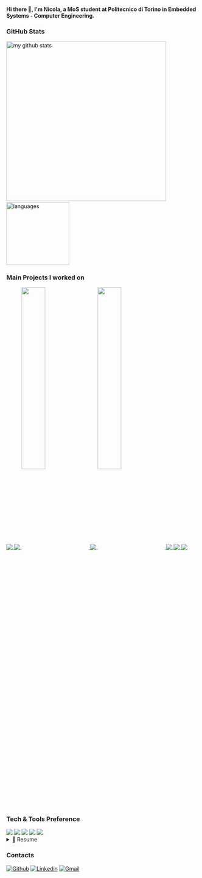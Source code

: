 #### Hi there 👋, I'm Nicola, a MoS student at Politecnico di Torino in Embedded Systems - Computer Engineering.

### GitHub Stats

<img src="https://github-readme-stats.vercel.app/api?username=NicolaGiardino&show_icons=true&theme=radical" alt="my github stats" width="420"/>&nbsp;<img src="https://github-readme-stats.vercel.app/api/top-langs/?username=NicolaGiardino&layout=compact&theme=radical" alt="languages" height="165">

### Main Projects I worked on

<a href="https://github.com/NicolaGiardino/SoC_EKF_Linux">
  <img align="center" src="https://github-readme-stats.vercel.app/api/pin/?username=NicolaGiardino&repo=SoC_EKF_Linux&title_color=ffffff&text_color=c9cacc&icon_color=2bbc8a&bg_color=1d1f21"/>
</a>

<a href="https://github.com/NicolaGiardino/Sifive_HiFive_RevB_Projects">
  <img align="center" src="https://github-readme-stats.vercel.app/api/pin/?username=NicolaGiardino&repo=Sifive_HiFive_RevB_Projects&title_color=ffffff&text_color=c9cacc&icon_color=2bbc8a&bg_color=1d1f21"/>
</a>

<a href="https://github.com/NicolaGiardino/AHRS">
  <img align="center" src="./assets/images/unknown_019.png" width=35%/>
  <img align="center" src="https://github-readme-stats.vercel.app/api/pin/?username=NicolaGiardino&repo=AHRS&title_color=ffffff&text_color=c9cacc&icon_color=2bbc8a&bg_color=1d1f21"/>
</a>

<a href="https://github.com/NicolaGiardino/OSES_Project">
  <img align="center" src="./assets/images/unknown_025.png" width="35%" />
  <img align="center" src="https://github-readme-stats.vercel.app/api/pin/?username=NicolaGiardino&repo=OSES_Project&title_color=ffffff&text_color=c9cacc&icon_color=2bbc8a&bg_color=1d1f21"/>
</a>

<a href="https://github.com/NicolaGiardino/OSES_Project">
  <img align="center" src="https://github-readme-stats.vercel.app/api/pin/?username=NicolaGiardino&repo=OSES_Project&title_color=ffffff&text_color=c9cacc&icon_color=2bbc8a&bg_color=1d1f21"/>
</a>

<a href="https://github.com/NicolaGiardino/ASE_ExtraPoints">
  <img align="center" src="https://github-readme-stats.vercel.app/api/pin/?username=NicolaGiardino&repo=ASE_ExtraPoints&title_color=ffffff&text_color=c9cacc&icon_color=2bbc8a&bg_color=1d1f21"/>
</a>

### Tech & Tools Preference

<div>
<img src="https://img.shields.io/badge/C-00599C?style=for-the-badge&logo=c&logoColor=white"> <img src="https://img.shields.io/badge/-Rust-brown?style=flat&logo=rust&logoColor=000000"> <img src="http://img.shields.io/badge/-Git-F1502F?style=flat&logo=git&logoColor=FFFFFF"> 
<img src="http://img.shields.io/badge/-Github-000000?style=flat&logo=github&logoColor=FFFFFF"> <img src="http://img.shields.io/badge/-VS%20Code-007ACC?style=flat&logo=visual%20studio%20code&logoColor=white">
</div>

<details>
  <summary>📃 Resume</summary>


## Education

- 📖 **Computer Engineering**\
📆 2017 - 2021\
📍 **Università Federico II di Napoli** - Napoli, Italia

- 📖 **Embedded Systems Engineering**\
📆 2021 - now\
📍 **Politecnico di Torino** - Torino, Italia

## Experience

- 👨‍💻 **Research Scolarship**\
📆 Nov.2022 - now\
📍 **Politecnico di Torino** - Torino, Italia

- 👨‍💻 **Co-Leader Electronics Dept.**\
📆 Nov. 2022 - Now\
- 👨‍💻 **Firmware Group Coordinator**\
📆 Dic. 2021 - Oct. 2022\
📍 **Team DIANA** - Torino, Italia

- 👨‍💻 **Electronics and Telemetry Division Manager**\
📆 Sep. 2019 - Nov. 2019\
- 👨‍💻 **Computer Technology Division Member**\
📆 Oct. 2018 - Aug. 2019\
📍 **Team DIANA** - Torino, Italia

-->

</details>

### Contacts

[![Github](https://img.shields.io/badge/-Github-000?style=flat&logo=Github&logoColor=white)](https://github.com/NicolaGiardino)
[![Linkedin](https://img.shields.io/badge/-LinkedIn-blue?style=flat&logo=Linkedin&logoColor=white)](https://www.linkedin.com/in/nicola-di-gruttola-giardino-663b7a183/)
[![Gmail](https://img.shields.io/badge/-Gmail-c14438?style=flat&logo=Gmail&logoColor=white)](mailto:nicoladgg@protonmail.com)
